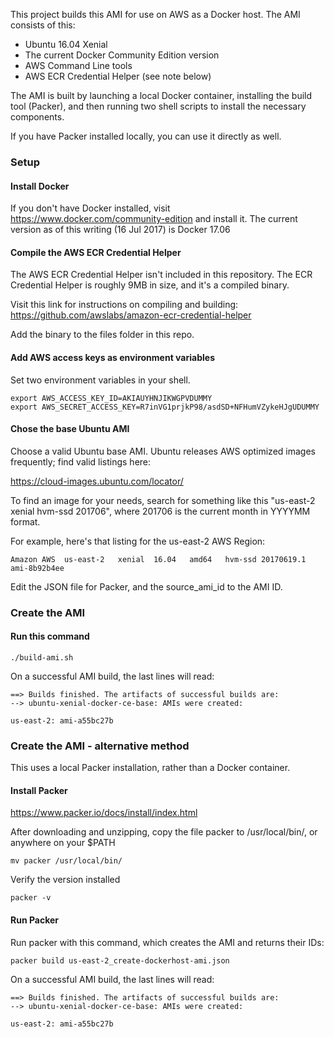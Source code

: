This project builds this AMI for use on AWS as a Docker host.  The AMI consists of this:

- Ubuntu 16.04 Xenial
- The current Docker Community Edition version
- AWS Command Line tools
- AWS ECR Credential Helper (see note below)

The AMI is built by launching a local Docker container, installing the build tool (Packer), and then running two shell scripts 
to install the necessary components.

If you have Packer installed locally, you can use it directly as well.

### Setup

#### Install Docker

If you don't have Docker installed, visit https://www.docker.com/community-edition and install it.
The current version as of this writing (16 Jul 2017) is Docker 17.06

#### Compile the AWS ECR Credential Helper

The AWS ECR Credential Helper isn't included in this repository.  The ECR Credential Helper is roughly 9MB in size, and it's a compiled binary.

Visit this link for instructions on compiling and building: https://github.com/awslabs/amazon-ecr-credential-helper

Add the binary to the files folder in this repo.

#### Add AWS access keys as environment variables

Set two environment variables in your shell.  

    export AWS_ACCESS_KEY_ID=AKIAUYHNJIKWGPVDUMMY
    export AWS_SECRET_ACCESS_KEY=R7inVG1prjkP98/asdSD+NFHumVZykeHJgUDUMMY
    
#### Chose the base Ubuntu AMI

Choose a valid Ubuntu base AMI.   Ubuntu releases AWS optimized images frequently; find valid listings here:

https://cloud-images.ubuntu.com/locator/

To find an image for your needs, search for something like this "us-east-2 xenial hvm-ssd 201706", where 201706 is the current month in YYYYMM format.

For example, here's that listing for the us-east-2 AWS Region:

    Amazon AWS	us-east-2	xenial	16.04	amd64	hvm-ssd	20170619.1	ami-8b92b4ee
    
Edit the JSON file for Packer, and the source_ami_id to the AMI ID.


### Create the AMI

#### Run this command

    ./build-ami.sh
    
On a successful AMI build, the last lines will read:

    ==> Builds finished. The artifacts of successful builds are:
    --> ubuntu-xenial-docker-ce-base: AMIs were created:

    us-east-2: ami-a55bc27b


### Create the AMI - alternative method

This uses a local Packer installation, rather than a Docker container.

#### Install Packer

https://www.packer.io/docs/install/index.html

After downloading and unzipping, copy the file packer to /usr/local/bin/, or anywhere on your $PATH

    mv packer /usr/local/bin/

Verify the version installed

    packer -v

#### Run Packer

Run packer with this command, which creates the AMI and returns their IDs:

    packer build us-east-2_create-dockerhost-ami.json

On a successful AMI build, the last lines will read:

    ==> Builds finished. The artifacts of successful builds are:
    --> ubuntu-xenial-docker-ce-base: AMIs were created:

    us-east-2: ami-a55bc27b


